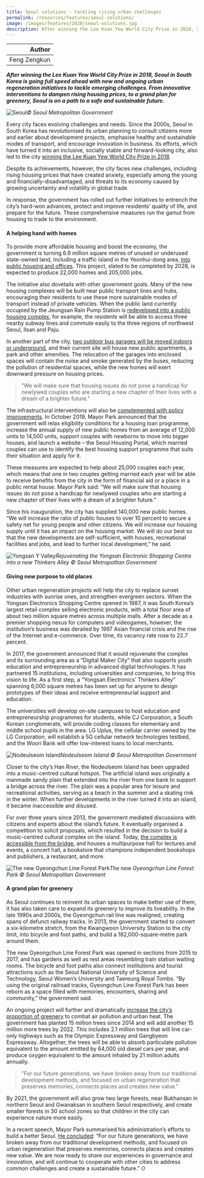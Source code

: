 ```yaml
---
title: Seoul solutions - tackling rising urban challenges
permalink: /resources/features/seoul-solutions/
image: /images/features/2020/seoul-solutions.jpg
description: After winning the Lee Kuan Yew World City Prize in 2018, Seoul in South Korea is going full speed ahead with new and ongoing urban regeneration initiatives to tackle emerging challenges. From innovative interventions to dampen rising housing prices, to a grand plan for greenery, Seoul is on a path to a safe and sustainable future.
---
```


| Author |
|---:|
| Feng Zengkun |

***After winning the Lee Kuan Yew World City Prize in 2018, Seoul in South Korea is going full speed ahead with new and ongoing urban regeneration initiatives to tackle emerging challenges. From innovative interventions to dampen rising housing prices, to a grand plan for greenery, Seoul is on a path to a safe and sustainable future.***

![Seoul](/images/features/2020/seoul-solutions.jpg/)*© Seoul Metropolitan Government*

Every city faces evolving challenges and needs. Since the 2000s, Seoul in South Korea has revolutionised its urban planning to consult citizens more and earlier about development projects, emphasise healthy and sustainable modes of transport, and encourage innovation in business. Its efforts, which have turned it into an inclusive, socially stable and forward-looking city, also led to the city [winning the Lee Kuan Yew World City Prize in 2018](https://www.ura.gov.sg/Corporate/Media-Room/Media-Releases/pr18-14).

Despite its achievements, however, the city faces new challenges, including rising housing prices that have created anxiety, especially among the young and financially-disadvantaged, and threats to its economy caused by growing uncertainty and volatility in global trade. 

In response, the government has rolled out further initiatives to entrench the city’s hard-won advances, protect and improve residents’ quality of life, and prepare for the future. These comprehensive measures run the gamut from housing to trade to the environment. 

#### **A helping hand with homes**

To provide more affordable housing and boost the economy, the government is turning 6.9 million square metres of unused or underused state-owned land, including a traffic island in the Yeonhui-dong area, [into public housing and offices](http://www.koreaherald.com/view.php?ud=20190123000646). This project, slated to be completed by 2028, is expected to produce 22,000 homes and 205,000 jobs.

The initiative also dovetails with other government goals. Many of the new housing complexes will be built near public transport lines and hubs, encouraging their residents to use these more sustainable modes of transport instead of private vehicles. When the public land currently occupied by the Jeungsan Rain Pump Station is [redeveloped into a public housing complex](http://koreabizwire.com/seoul-to-build-homes-for-younger-generation-using-public-property/142750), for example, the residents will be able to access three nearby subway lines and commute easily to the three regions of northwest Seoul, Ilsan and Paju.  

In another part of the city, [two outdoor bus garages will be moved indoors or underground](http://english.seoul.go.kr/seoul-establishes-compact-city-equipped-with-public-housing-soc-facility/), and their current site will house new public apartments, a park and other amenities. The relocation of the garages into enclosed spaces will contain the noise and smoke generated by the buses, reducing the pollution of residential spaces, while the new homes will exert downward pressure on housing prices.  

> "We will make sure that housing issues do not pose a handicap for newlywed couples who are starting a new chapter of their lives with a dream of a brighter future."

The infrastructural interventions will also be [complemented with policy improvements](http://english.seoul.go.kr/seoul-releases-housing-support-programs-for-newlywed-couples/). In October 2019, Mayor Park announced that the government will relax eligibility conditions for a housing loan programme, increase the annual supply of new public homes from an average of 12,000 units to 14,500 units, support couples with newborns to move into bigger houses, and launch a website – the Seoul Housing Portal, which married couples can use to identify the best housing support programme that suits their situation and apply for it.

These measures are expected to help about 25,000 couples each year, which means that one in two couples getting married each year will be able to receive benefits from the city in the form of financial aid or a place in a public rental house. Mayor Park said: “We will make sure that housing issues do not pose a handicap for newlywed couples who are starting a new chapter of their lives with a dream of a brighter future.”

Since his inauguration, the city has supplied 140,000 new public homes. “We will increase the ratio of public houses to over 10 percent to secure a safety net for young people and other citizens. We will increase our housing supply until it has an impact on the housing market. We will do our best so that the new developments are self-sufficient, with houses, recreational facilities and jobs, and lead to further local development,” he said. 

![Yongsan Y Valley](/images/features/2020/yongsan-y-valley.jpg/)*Rejuvenating the Yongsan Electronic Shopping Centre into a new Thinkers Alley © Seoul Metropolitan Government*

#### **Giving new purpose to old places**

Other urban regeneration projects will help the city to replace sunset industries with sunrise ones, and strengthen evergreen sectors. When the Yongsan Electronics Shopping Centre opened in 1987, it was South Korea’s largest retail complex selling electronic products, with a total floor area of about two million square metres across multiple malls. After a decade as a premier shopping nexus for computers and videogames, however, the institution’s business was derailed by 1997 Asian financial crisis and the rise of the Internet and e-commerce. Over time, its vacancy rate rose to 22.7 percent. 

In 2017, the government announced that it would rejuvenate the complex and its surrounding area as a “Digital Maker City” that also supports youth education and entrepreneurship in advanced digital technologies. It has partnered 15 institutions, including universities and companies, to bring this vision to life. As a first step, a “Yongsan Electronics’ Thinkers Alley” spanning 6,000 square metres has been set up for anyone to design prototypes of their ideas and receive entrepreneurial support and education. 

The universities will develop on-site campuses to host education and entrepreneurship programmes for students, while CJ Corporation, a South Korean conglomerate, will provide coding classes for elementary and middle school pupils in the area. LG Uplus, the cellular carrier owned by the LG Corporation, will establish a 5G cellular network technologies testbed, and the Woori Bank will offer low-interest loans to local merchants. 

![Nodeulseom Island](/images/features/2020/nodeulseoum-island.jpg/)*Nodeulseom Island © Seoul Metropolitan Government*

Closer to the city’s Han River, the Nodeulseom Island has been upgraded into a music-centred cultural hotspot. The artificial island was originally a manmade sandy plain that extended into the river from one bank to support a bridge across the river. The plain was a popular area for leisure and recreational activities, serving as a beach in the summer and a skating rink in the winter. When further developments in the river turned it into an island, it became inaccessible and disused.

For over three years since 2013, the government mediated discussions with citizens and experts about the island’s future. It eventually organised a competition to solicit proposals, which resulted in the decision to build a music-centred cultural complex on the island. Today, [the complex is accessible from the bridge](http://english.seoul.go.kr/opening-of-nodeulseom-a-music-island-with-a-cultural-complex/), and houses a multipurpose hall for lectures and events, a concert hall, a bookstore that champions independent bookshops and publishers, a restaurant, and more. 

![The new Gyeongchun Line Forest Park](/images/features/2020/gyeongchun-forest-park.jpg/)*The new Gyeongchun Line Forest Park © Seoul Metropolitan Government*

#### **A grand plan for greenery**

As Seoul continues to reinvent its urban spaces to make better use of them, it has also taken care to expand its greenery to improve its liveability. In the late 1990s and 2000s, the Gyeongchun rail line was realigned, creating spans of defunct railway tracks. In 2013, the government started to convert a six-kilometre stretch, from the Kwangwoon University Station to the city limit, into bicycle and foot paths, and build a 182,000-square-metre park around them.

The new Gyeongchun Line Forest Park was opened in sections from 2015 to 2017, and has gardens as well as rest areas resembling train station waiting rooms. The bicycle and foot paths also connect institutions and tourist attractions such as the Seoul National University of Science and Technology, Seoul Women’s University and Taereung Royal Tombs. “By using the original railroad tracks, Gyeongchun Line Forest Park has been reborn as a space filled with memories, encounters, sharing and community,” the government said. 

An ongoing project will further and dramatically [increase the city’s proportion of greenery](http://www.koreaherald.com/view.php?ud=20190326000754) to combat air pollution and urban heat. The government has planted 15 million trees since 2014 and will add another 15 million more trees by 2022. This includes 2.1 million trees that will line car-only highways such as the Olympic Expressway and Gangbyeon Expressway. Altogether, the trees will be able to absorb particulate pollution equivalent to the amount emitted by 64,000 old diesel cars per year, and produce oxygen equivalent to the amount inhaled by 21 million adults annually. 

> "For our future generations, we have broken away from our traditional development methods, and focused on urban regeneration that preserves memories, connects places and creates new value."

By 2021, the government will also grow two large forests, near Bukhansan in northern Seoul and Gwanaksan in southern Seoul respectively, and create smaller forests in 30 school zones so that children in the city can experience nature more easily.  

In a recent speech, Mayor Park summarised his administration’s efforts to build a better Seoul. [He concluded](https://www.cityofsydney.nsw.gov.au/__data/assets/pdf_file/0010/313210/Mayor-Park-Keynote-Speech.pdf): “For our future generations, we have broken away from our traditional development methods, and focused on urban regeneration that preserves memories, connects places and creates new value. We are now ready to share our experiences in governance and innovation, and will continue to cooperate with other cities to address common challenges and create a sustainable future.” **<font color="#967942">O</font>**
